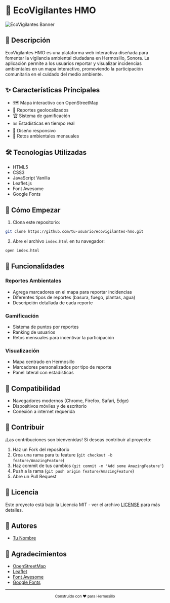 # 🌱 EcoVigilantes HMO

![EcoVigilantes Banner](https://via.placeholder.com/1200x400/2E7D32/FFFFFF?text=EcoVigilantes+HMO)

## 📝 Descripción
EcoVigilantes HMO es una plataforma web interactiva diseñada para fomentar la vigilancia ambiental ciudadana en Hermosillo, Sonora. La aplicación permite a los usuarios reportar y visualizar incidencias ambientales en un mapa interactivo, promoviendo la participación comunitaria en el cuidado del medio ambiente.

## ✨ Características Principales

- 🗺️ Mapa interactivo con OpenStreetMap
- 📍 Reportes geolocalizados
- 🏆 Sistema de gamificación
- 📊 Estadísticas en tiempo real
- 📱 Diseño responsivo
- 🌳 Retos ambientales mensuales

## 🛠️ Tecnologías Utilizadas

- HTML5
- CSS3
- JavaScript Vanilla
- Leaflet.js
- Font Awesome
- Google Fonts

## 🚀 Cómo Empezar

1. Clona este repositorio:
```bash
git clone https://github.com/tu-usuario/ecovigilantes-hmo.git
```

2. Abre el archivo `index.html` en tu navegador:
```bash
open index.html
```

## 🎯 Funcionalidades

### Reportes Ambientales
- Agrega marcadores en el mapa para reportar incidencias
- Diferentes tipos de reportes (basura, fuego, plantas, agua)
- Descripción detallada de cada reporte

### Gamificación
- Sistema de puntos por reportes
- Ranking de usuarios
- Retos mensuales para incentivar la participación

### Visualización
- Mapa centrado en Hermosillo
- Marcadores personalizados por tipo de reporte
- Panel lateral con estadísticas

## 📱 Compatibilidad
- Navegadores modernos (Chrome, Firefox, Safari, Edge)
- Dispositivos móviles y de escritorio
- Conexión a internet requerida

## 🤝 Contribuir
¡Las contribuciones son bienvenidas! Si deseas contribuir al proyecto:

1. Haz un Fork del repositorio
2. Crea una rama para tu feature (`git checkout -b feature/AmazingFeature`)
3. Haz commit de tus cambios (`git commit -m 'Add some AmazingFeature'`)
4. Push a la rama (`git push origin feature/AmazingFeature`)
5. Abre un Pull Request

## 📄 Licencia
Este proyecto está bajo la Licencia MIT - ver el archivo [LICENSE](LICENSE) para más detalles.

## 👥 Autores
- [Tu Nombre](https://github.com/tu-usuario)

## 🙏 Agradecimientos
- [OpenStreetMap](https://www.openstreetmap.org/)
- [Leaflet](https://leafletjs.com/)
- [Font Awesome](https://fontawesome.com/)
- [Google Fonts](https://fonts.google.com/)

---

<div align="center">
    <sub>Construido con ❤️ para Hermosillo</sub>
</div> 